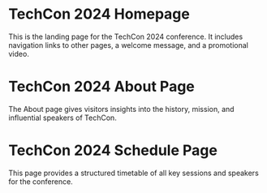 # TechCon 2024 Homepage

This is the landing page for the TechCon 2024 conference. It includes navigation links to other pages, a welcome message, and a promotional video.

# TechCon 2024 About Page

The About page gives visitors insights into the history, mission, and influential speakers of TechCon.

# TechCon 2024 Schedule Page

This page provides a structured timetable of all key sessions and speakers for the conference.

